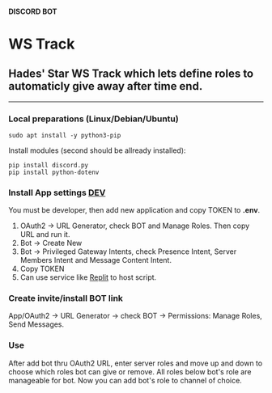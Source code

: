 #### DISCORD BOT
# WS Track
## Hades' Star WS Track which lets define roles to automaticly give away after time end.

---
### Local preparations (Linux/Debian/Ubuntu)
```
sudo apt install -y python3-pip
```
Install modules (second should be allready installed):
```
pip install discord.py
pip install python-dotenv
```

### Install App settings [DEV](https://discord.com/developers/applications)

You must be developer, then add new application and copy TOKEN to **.env**.

1. OAuth2 -> URL Generator, check BOT and Manage Roles. Then copy URL and run it.
2. Bot -> Create New
3. Bot -> Privileged Gateway Intents, check Presence Intent, Server Members Intent and Message Content Intent.
4. Copy TOKEN
5. Can use service like [Replit](https://replit.com) to host script.

### Create invite/install BOT link
App/OAuth2 -> URL Generator -> check BOT -> Permissions: Manage Roles, Send Messages.

### Use
After add bot thru OAuth2 URL, enter server roles and move up and down to choose
which roles bot can give or remove. All roles below bot's role are manageable for bot.
Now you can add bot's role to channel of choice.